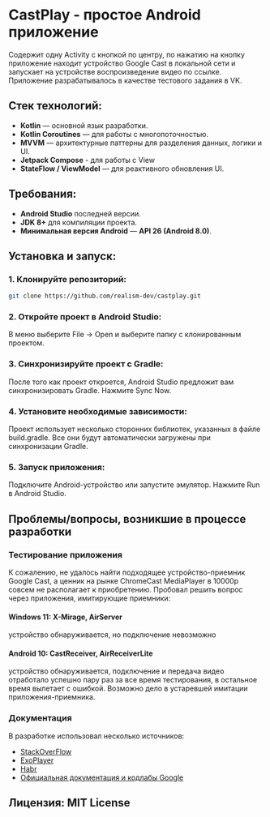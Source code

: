 # CastPlay - простое Android приложение
Содержит одну Activity с кнопкой по центру, по нажатию на кнопку приложение находит устройство Google Cast в локальной сети и запускает на устройстве воспроизведение видео по ссылке.
Приложение разрабатывалось в качестве тестового задания в VK.

## Стек технологий:
- **Kotlin** — основной язык разработки.
- **Kotlin Coroutines** — для работы с многопоточностью.
- **MVVM** — архитектурные паттерны для разделения данных, логики и UI.
- **Jetpack Compose** - для работы с View
- **StateFlow / ViewModel** — для реактивного обновления UI.

## Требования:
- **Android Studio** последней версии.
- **JDK 8+** для компиляции проекта.
- **Минимальная версия Android** — **API 26 (Android 8.0)**.
  
## Установка и запуск:

### 1. Клонируйте репозиторий:
```bash
git clone https://github.com/realism-dev/castplay.git
```

### 2. Откройте проект в Android Studio:
В меню выберите File -> Open и выберите папку с клонированным проектом.

### 3. Синхронизируйте проект с Gradle:
После того как проект откроется, Android Studio предложит вам синхронизировать Gradle. Нажмите Sync Now.

### 4. Установите необходимые зависимости:
Проект использует несколько сторонних библиотек, указанных в файле build.gradle. Все они будут автоматически загружены при синхронизации Gradle.

### 5. Запуск приложения:
Подключите Android-устройство или запустите эмулятор.
Нажмите Run в Android Studio.

## Проблемы/вопросы, возникшие в процессе разработки

### Тестирование приложения
К сожалению, не удалось найти подходящее устройство-приемник Google Cast, а ценник на рынке ChromeCast MediaPlayer в 10000р совсем не располагает к приобретению.
Пробовал решить вопрос через приложения, имитирующие приемники:
#### Windows 11: X-Mirage, AirServer
устройство обнаруживается, но подключение невозможно
#### Android 10: CastReceiver, AirReceiverLite
устройство обнаруживается, подключение и передача видео отработало успешно пару раз за все время тестирования, в остальное время вылетает с ошибкой. 
Возможно дело в устаревшей имитации приложения-приемника.

### Документация
В разработке использовал несколько источников:
- [StackOverFlow](https://stackoverflow.com/questions/46632109/start-cast-session-for-a-cast-device)
- [ExoPlayer](https://github.com/google/ExoPlayer/blob/release-v2/extensions/cast/src/main/java/com/google/android/exoplayer2/ext/cast/DefaultCastOptionsProvider.java)
- [Habr](https://habr.com/ru/companies/mobileup/articles/442300/)
- [Официальная документация и кодлабы Google](https://developers.google.com/cast?hl=ru)

## Лицензия: MIT License
